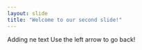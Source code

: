 ```yaml
---
layout: slide
title: "Welcome to our second slide!"
---
```

Adding ne text
Use the left arrow to go back!
